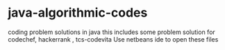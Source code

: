 # java-algorithmic-codes
coding problem solutions in java
this includes some problem solution for codechef, hackerrank , tcs-codevita
Use netbeans ide to open these files
